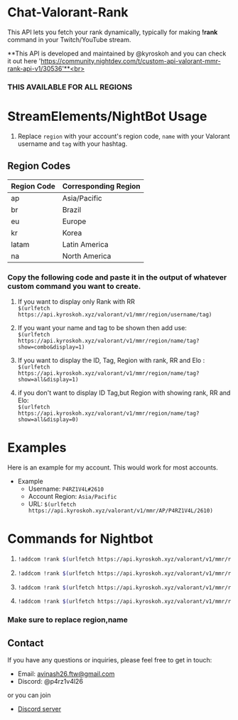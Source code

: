 # Chat-Valorant-Rank
This API lets you fetch your rank dynamically, typically for making **!rank** command in your Twitch/YouTube stream.

**This API is developed and maintained by @kyroskoh and you can check it out here 'https://community.nightdev.com/t/custom-api-valorant-mmr-rank-api-v1/30536'**<br>


### THIS AVAILABLE FOR ALL REGIONS

# StreamElements/NightBot Usage

1. Replace `region` with your account's region code, `name` with your Valorant username and `tag` with your hashtag.


## Region Codes

| Region Code | Corresponding Region |
| ----------- | -------------------- |
| ap          | Asia/Pacific         |
| br          | Brazil               |
| eu          | Europe               |
| kr          | Korea                |
| latam       | Latin America        |
| na          | North America        |

### Copy the following code and paste it in the output of whatever custom command you want to create.
1. If you want to display only Rank with RR<br> 
`$(urlfetch https://api.kyroskoh.xyz/valorant/v1/mmr/region/username/tag)`

2. If you want your name and tag to be shown then add use: <BR>`$(urlfetch https://api.kyroskoh.xyz/valorant/v1/mmr/region/name/tag?show=combo&display=1)`

3. If you want to display the ID, Tag, Region with rank, RR and Elo : <BR> `$(urlfetch https://api.kyroskoh.xyz/valorant/v1/mmr/region/name/tag?show=all&display=1)`

4. if you don't want to display ID Tag,but Region with showing rank, RR and Elo: <BR> `$(urlfetch https://api.kyroskoh.xyz/valorant/v1/mmr/region/name/tag?show=all&display=0)`

# Examples

Here is an example for my account. This would work for most accounts.
+ Example 
  * Username: `P4RZ1V4L#2610`
  * Account Region: `Asia/Pacific`
  * URL: `$(urlfetch https://api.kyroskoh.xyz/valorant/v1/mmr/AP/P4RZ1V4L/2610)`

# Commands for Nightbot

1. ``` bash
   !addcom !rank $(urlfetch https://api.kyroskoh.xyz/valorant/v1/mmr/region/username/tag)
   ```
2. ``` bash
   !addcom !rank $(urlfetch https://api.kyroskoh.xyz/valorant/v1/mmr/region/name/tag?show=combo&display=1)
   ```
3. ``` bash
   !addcom !rank $(urlfetch https://api.kyroskoh.xyz/valorant/v1/mmr/region/name/tag?show=all&display=1)
   ```

4. ```bash
   !addcom !rank $(urlfetch https://api.kyroskoh.xyz/valorant/v1/mmr/region/name/tag?show=all&display=0)
   ```
### Make sure to replace region,name

## Contact

If you have any questions or inquiries, please feel free to get in touch:

- Email: avinash26.ftw@gmail.com
- Discord: @p4rz1v4l26

or you can join 
- [Discord server](https://discord.gg/vFWB2KGcH9)
